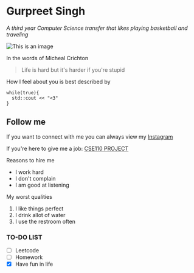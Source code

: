 # Gurpreet Singh
*A third year Computer Science transfer that likes playing basketball and traveling*

![This is an image](https://pbs.twimg.com/profile_images/1366544303871455232/EZSxBsYO_400x400.jpg)

In the words of Micheal Crichton
> Life is hard but it's harder if you're stupid

How I feel about you is best described by
```
while(true){
  std::cout << "<3"
}
```

## Follow me

If you want to connect with me you can always view my [Instagram](https://www.instagram.com/1tsgurpreet/)

If you're here to give me a job: [CSE110 PROJECT](README.md)

Reasons to hire me
- I work hard
- I don't complain
- I am good at listening

My worst qualities
1. I like things perfect
2. I drink allot of water
3. I use the restroom often

### TO-DO LIST
- [ ] Leetcode
- [ ] Homework
- [x] Have fun in life
